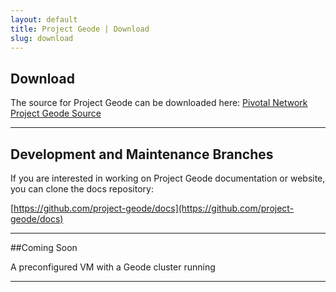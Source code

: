 ```yaml
---
layout: default
title: Project Geode | Download
slug: download
---
```


## Download

The source for Project Geode can be downloaded here:
[Pivotal Network Project Geode Source](https://network.pivotal.io/products/project-geode)

***

## Development and Maintenance Branches

If you are interested in working on Project Geode documentation or website, you can clone the docs repository:

[https://github.com/project-geode/docs](https://github.com/project-geode/docs)

***

##Coming Soon

A preconfigured VM with a Geode cluster running

***

